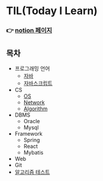 # TIL(Today I Learn)

### 👉 [notion 페이지](https://www.notion.so/TIL-09035c363500461ab4aff0bbbb423d19)

## 목차    
  - 프로그래밍 언어
    - [자바](https://github.com/KIM-KYOUNG-OH/TIL/tree/master/Programming-Language/Java)  
    - [자바스크립트](https://github.com/KIM-KYOUNG-OH/TIL/tree/master/Programming-Language/JavaScript)
  - CS  
    - [OS](https://github.com/KIM-KYOUNG-OH/TIL/tree/master/CS/OS)
    - [Network](https://github.com/KIM-KYOUNG-OH/TIL/tree/master/CS/Network)
    - [Algorithm](https://github.com/KIM-KYOUNG-OH/TIL/tree/master/CS/Algorithm)
  - DBMS
    - Oracle  
    - Mysql  
  - Framework
    - Spring  
    - React
    - Mybatis  
  - Web  
  - Git
  - [알고리즘 테스트](https://github.com/KIM-KYOUNG-OH/TIL/tree/master/Algorithm)  

  
